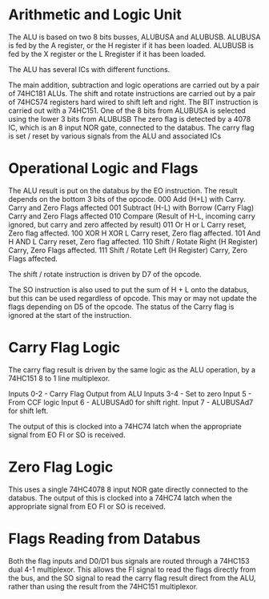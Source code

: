 # Arithmetic and Logic Unit

The ALU is based on two 8 bits busses, ALUBUSA and ALUBUSB. ALUBUSA is fed by the A register, or the H register if it has been loaded. ALUBUSB is fed by the X register or the L Rregister if it has been loaded.

The ALU has several ICs with different functions.

The main addition, subtraction and logic operations are carried out by a pair of 74HC181 ALUs.
The shift and rotate instructions are carried out by a pair of 74HC574 registers hard wired to shift left and right.
The BIT instruction is carried out with a 74HC151. One of the 8 bits from ALUBUSA is selected using the lower 3 bits from ALUBUSB
The zero flag is detected by a 4078 IC, which is an 8 input NOR gate, connected to the databus.
The carry flag is set / reset by various signals from the ALU and associated ICs


# Operational Logic and Flags

The ALU result is put on the databus by the EO instruction. The result depends on the bottom 3 bits of the opcode.
000 Add (H+L) with Carry. Carry and Zero Flags affected
001 Subtract (H-L) with Borrow (Carry Flag) Carry and Zero Flags affected
010 Compare (Result of H-L, incoming carry ignored, but carry and zero affected by result)
011 Or H or L Carry reset, Zero flag affected.
100 XOR H XOR L Carry reset, Zero flag affected.
101 And H AND L Carry reset, Zero flag affected.
110 Shift / Rotate Right (H Register) Carry, Zero Flags affected.
111 Shift / Rotate Left (H Register) Carry, Zero Flags affected.

The shift / rotate instruction is driven by D7 of the opcode.

The SO instruction is also used to put the sum of H + L onto the databus, but this can be used regardless of opcode. This may or may not update the flags depending on D5 of the opcode. The status of the Carry flag is ignored at the start of the instruction.

# Carry Flag Logic

The carry flag result is driven by the same logic as the ALU operation, by a 74HC151 8 to 1 line multiplexor. 

Inputs 0-2 - Carry Flag Output from ALU
Inputs 3-4 - Set to zero
Input 5 - From CCF logic
Input 6 - ALUBUSAd0 for shift right.
Input 7 - ALUBUSAd7 for shift left.

The output of this is clocked into a 74HC74 latch when the appropriate signal from EO FI or SO is received.

# Zero Flag Logic

This uses a single 74HC4078 8 input NOR gate directly connected to the databus. The output of this is clocked into a 74HC74 latch when the appropriate signal from EO FI or SO is received.

# Flags Reading from Databus

Both the flag inputs and D0/D1 bus signals are routed through a 74HC153 dual 4-1 multiplexor. This allows the FI signal to read the flags directly from the bus, and the SO signal to read the carry flag result direct from the ALU, rather than using the result from the 74HC151 multiplexor.
